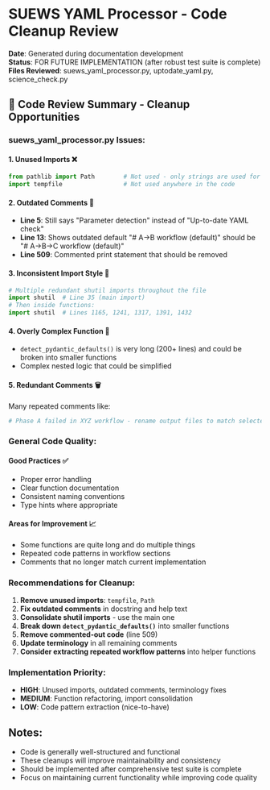 # SUEWS YAML Processor - Code Cleanup Review

**Date**: Generated during documentation development  
**Status**: FOR FUTURE IMPLEMENTATION (after robust test suite is complete)  
**Files Reviewed**: suews_yaml_processor.py, uptodate_yaml.py, science_check.py

## 🧹 **Code Review Summary - Cleanup Opportunities**

### **suews_yaml_processor.py Issues:**

#### **1. Unused Imports** ❌
```python
from pathlib import Path        # Not used - only strings are used for paths
import tempfile                 # Not used anywhere in the code  
```

#### **2. Outdated Comments** 📝
- **Line 5**: Still says "Parameter detection" instead of "Up-to-date YAML check"
- **Line 13**: Shows outdated default "# A→B workflow (default)" should be "# A→B→C workflow (default)"
- **Line 509**: Commented print statement that should be removed

#### **3. Inconsistent Import Style** 🔄
```python
# Multiple redundant shutil imports throughout the file
import shutil  # Line 35 (main import)
# Then inside functions:
import shutil  # Lines 1165, 1241, 1317, 1391, 1432
```

#### **4. Overly Complex Function** 🔧
- `detect_pydantic_defaults()` is very long (200+ lines) and could be broken into smaller functions
- Complex nested logic that could be simplified

#### **5. Redundant Comments** 🗑️
Many repeated comments like:
```python
# Phase A failed in XYZ workflow - rename output files to match selected phase
```

### **General Code Quality:**

#### **Good Practices** ✅
- Proper error handling
- Clear function documentation  
- Consistent naming conventions
- Type hints where appropriate

#### **Areas for Improvement** 📈
- Some functions are quite long and do multiple things
- Repeated code patterns in workflow sections
- Comments that no longer match current implementation

### **Recommendations for Cleanup:**

1. **Remove unused imports**: `tempfile`, `Path`
2. **Fix outdated comments** in docstring and help text  
3. **Consolidate shutil imports** - use the main one
4. **Break down `detect_pydantic_defaults()`** into smaller functions
5. **Remove commented-out code** (line 509)
6. **Update terminology** in all remaining comments
7. **Consider extracting repeated workflow patterns** into helper functions

### **Implementation Priority:**
- **HIGH**: Unused imports, outdated comments, terminology fixes
- **MEDIUM**: Function refactoring, import consolidation
- **LOW**: Code pattern extraction (nice-to-have)

## Notes:
- Code is generally well-structured and functional
- These cleanups will improve maintainability and consistency
- Should be implemented after comprehensive test suite is complete
- Focus on maintaining current functionality while improving code quality